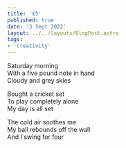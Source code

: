 ```yaml
---
title: '£5'
published: true
date: '3 Sept 2022'
layout: ../../layouts/BlogPost.astro
tags:
- 'creativity'
---
```


Saturday morning  
With a five pound note in hand  
Cloudy and grey skies

Bought a cricket set  
To play completely alone  
My day is all set

The cold air soothes me  
My ball rebounds off the wall  
And I swing for four  